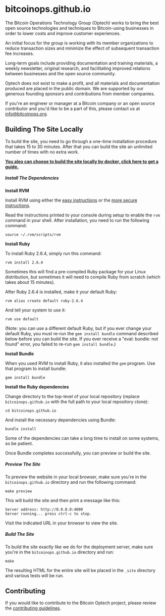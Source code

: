 # bitcoinops.github.io
The Bitcoin Operations Technology Group (Optech) works to bring the best
open source technologies and techniques to Bitcoin-using businesses in
order to lower costs and improve customer experiences.

An initial focus for the group is working with its member organizations to
reduce transaction sizes and minimize the effect of subsequent transaction fee
increases.

Long-term goals include providing documentation and training materials, a
weekly newsletter, original research, and facilitating improved relations
between businesses and the open source community.

Optech does not exist to make a profit, and all materials and documentation
produced are placed in the public domain. We are supported by our generous
founding sponsors and contributions from member companies.

If you're an engineer or manager at a Bitcoin company or an open source contributor and you'd like to be a part of this, please
contact us at [info@bitcoinops.org](mailto:info@bitcoinops.org).

## Building The Site Locally

To build the site, you need to go through a one-time installation
procedure that takes 15 to 30 minutes.  After that you can build the
site an unlimited number of times with no extra work.

**[You aleo can choose to build the site locally by docker, click here to get a guide.](./docker.md)**

##### Install The Dependencies

**Install RVM**

Install RVM using either the [easy instructions](https://rvm.io/) or the
[more secure instructions](https://rvm.io/rvm/security).

Read the instructions printed to your console during setup to enable the
`rvm` command in your shell.  After installation, you need to run the
following command:

    source ~/.rvm/scripts/rvm

**Install Ruby**

To install Ruby 2.6.4, simply run this command:

    rvm install 2.6.4

Sometimes this will find a pre-compiled Ruby package for your Linux
distribution, but sometimes it will need to compile Ruby from scratch
(which takes about 15 minutes).

After Ruby 2.6.4 is installed, make it your default Ruby:

    rvm alias create default ruby-2.6.4

And tell your system to use it:

    rvm use default

(Note: you can use a different default Ruby, but if you ever change
your default Ruby, you must re-run the `gem install bundle` command
described below before you can build the site. If you ever receive a
"eval: bundle: not found" error, you failed to re-run `gem install
bundle`.)

**Install Bundle**

When you used RVM to install Ruby, it also installed the `gem` program.
Use that program to install bundle:

    gem install bundle

**Install the Ruby dependencies**

Change directory to the top-level of your local repository (replace
`bitcoinops.github.io` with the full path to your local repository clone):

    cd bitcoinops.github.io

And install the necessary dependencies using Bundle:

    bundle install

Some of the dependencies can take a long time to install on some systems, so be
patient.

Once Bundle completes successfully, you can preview or build the site.

##### Preview The Site

To preview the website in your local browser, make sure you're in the
`bitcoinops.github.io` directory and run the following command:

    make preview

This will build the site and then print a message like this:

    Server address: http://0.0.0.0:4000
    Server running... press ctrl-c to stop.

Visit the indicated URL in your browser to view the site.

##### Build The Site

To build the site exactly like we do for the deployment server, make
sure you're in the `bitcoinops.github.io` directory and run:

    make

The resulting HTML for the entire site will be placed in the `_site`
directory and various tests will be run.

## Contributing

If you would like to contribute to the Bitcoin Optech project, please review the
[contributing guidelines](CONTRIBUTING.md).
